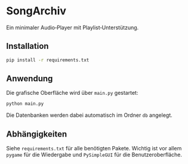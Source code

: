 # SongArchiv

Ein minimaler Audio‑Player mit Playlist‑Unterstützung.

## Installation

```bash
pip install -r requirements.txt
```

## Anwendung

Die grafische Oberfläche wird über `main.py` gestartet:

```bash
python main.py
```

Die Datenbanken werden dabei automatisch im Ordner `db` angelegt.

## Abhängigkeiten

Siehe `requirements.txt` für alle benötigten Pakete. Wichtig ist vor allem `pygame` für die Wiedergabe und `PySimpleGUI` für die Benutzeroberfläche.

